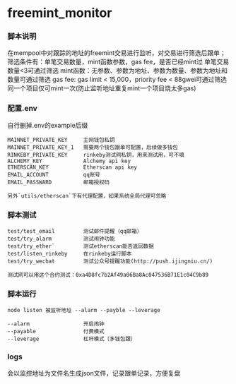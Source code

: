 ﻿# freemint_monitor

### 脚本说明
在mempool中对跟踪的地址的freemint交易进行监听，对交易进行筛选后跟单；
筛选条件有：单笔交易数量，mint函数参数，gas fee，是否已经mint过
单笔交易数量<3可通过筛选
mint函数：无参数、参数为地址、参数为数量、参数为地址和数量可通过筛选
gas fee: gas limit < 15,000，priority fee < 88gwei可通过筛选
同一个项目仅可mint一次(防止监听地址重复mint一个项目烧太多gas)

### 配置.env
自行删掉.env的example后缀

```
MAINNET_PRIVATE_KEY     主网钱包私钥
MAINNET_PRIVATE_KEY_1   需要两个钱包跟单可配置，后续做多钱包
RINKEBY_PRIVATE_KEY     rinkeby测试网私钥，用来测试用，可不填
ALCHEMY_KEY             Alchemy api key
ETHERSCAN_KEY           Etherscan api key
EMAIL_ACCOUNT           qq账号  
EMAIL_PASSWARD          邮箱授权码
```
```
另外`utils/etherscan`下有代理配置，如果系统全局代理可忽略
```

### 脚本测试

```
test/test_email         测试邮件提醒（qq邮箱）
test/try_alarm          测试闹钟功能
test/try_ether`         测试etherscan能否返回数据
test/listen_rinkeby     在rinkeby运行脚本
test/try_wechat         测试公众号提醒功能(http://push.ijingniu.cn/)

测试网可以用这个合约测试：0xa4D8fc7b2Af49a06Ba8Ac047536B71E1c04C9b89
```

### 脚本运行

```
node listen 被监听地址 --alarm --payble --leverage

--alarm                 开启闹钟
--payable               付费模式
--leverage              杠杆模式（多钱包跟）   
```

### logs

会以监控地址为文件名生成json文件，记录跟单记录，方便复盘
